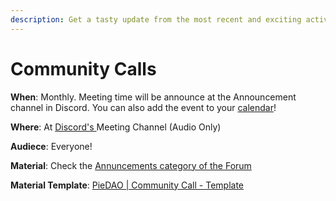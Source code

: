 ```yaml
---
description: Get a tasty update from the most recent and exciting activities of the DAO!
---
```


# Community Calls

**When**: Monthly. Meeting time will be announce at the Announcement channel in Discord. You can also add the event to your [calendar](https://docs.piedao.org/communication/calendar)!

**Where**: At [Discord's ](http://discord.link/PieDAO)Meeting Channel \(Audio Only\)

**Audiece**: Everyone!

**Material**: Check the [Annuncements category of the Forum](https://forum.piedao.org/c/announcement)

**Material Template**: [PieDAO \|  Community Call - Template](https://docs.google.com/presentation/d/1VnT7-PdTPVB27iOY3YtRTvuJGbabMmc7_xCRos4EADU/edit?usp=sharing)

